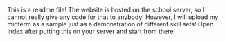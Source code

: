 This is a readme file!
The website is hosted on the school server, so I cannot really give any code for that to anybody! However, I will upload my midterm as a sample just as a demonstration of different skill sets! Open Index after putting this on your server and start from there!


